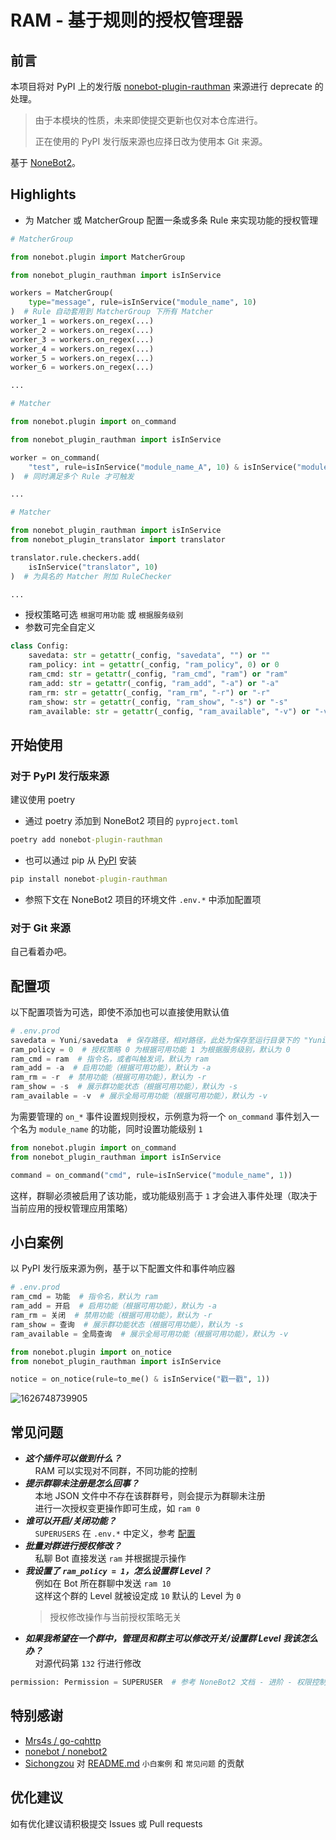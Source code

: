 # RAM - 基于规则的授权管理器
## 前言
本项目将对 PyPI 上的发行版 [nonebot-plugin-rauthman](https://pypi.org/project/nonebot-plugin-rauthman/) 来源进行 deprecate 的处理。
> 由于本模块的性质，未来即使提交更新也仅对本仓库进行。
> 
> 正在使用的 PyPI 发行版来源也应择日改为使用本 Git 来源。

基于 [NoneBot2](https://github.com/nonebot/nonebot2)。
## Highlights
- 为 Matcher 或 MatcherGroup 配置一条或多条 Rule 来实现功能的授权管理
```python
# MatcherGroup

from nonebot.plugin import MatcherGroup

from nonebot_plugin_rauthman import isInService

workers = MatcherGroup(
    type="message", rule=isInService("module_name", 10)
)  # Rule 自动套用到 MatcherGroup 下所有 Matcher
worker_1 = workers.on_regex(...)
worker_2 = workers.on_regex(...)
worker_3 = workers.on_regex(...)
worker_4 = workers.on_regex(...)
worker_5 = workers.on_regex(...)
worker_6 = workers.on_regex(...)

...
```
```python
# Matcher

from nonebot.plugin import on_command

from nonebot_plugin_rauthman import isInService

worker = on_command(
    "test", rule=isInService("module_name_A", 10) & isInService("module_name_B", 10)
)  # 同时满足多个 Rule 才可触发

...
```
```python
# Matcher

from nonebot_plugin_rauthman import isInService
from nonebot_plugin_translator import translator

translator.rule.checkers.add(
    isInService("translator", 10)
)  # 为具名的 Matcher 附加 RuleChecker

...
```
- 授权策略可选 `根据可用功能` 或 `根据服务级别`
- 参数可完全自定义
```python
class Config:
    savedata: str = getattr(_config, "savedata", "") or ""
    ram_policy: int = getattr(_config, "ram_policy", 0) or 0
    ram_cmd: str = getattr(_config, "ram_cmd", "ram") or "ram"
    ram_add: str = getattr(_config, "ram_add", "-a") or "-a"
    ram_rm: str = getattr(_config, "ram_rm", "-r") or "-r"
    ram_show: str = getattr(_config, "ram_show", "-s") or "-s"
    ram_available: str = getattr(_config, "ram_available", "-v") or "-v"
```
## 开始使用
### 对于 PyPI 发行版来源
建议使用 poetry
- 通过 poetry 添加到 NoneBot2 项目的 `pyproject.toml`
```cmd
poetry add nonebot-plugin-rauthman
```
- 也可以通过 pip 从 [PyPI](https://pypi.org/project/nonebot-plugin-rauthman/) 安装
```cmd
pip install nonebot-plugin-rauthman
```
- 参照下文在 NoneBot2 项目的环境文件 `.env.*` 中添加配置项
### 对于 Git 来源
自己看着办吧。
## 配置项
以下配置项皆为可选，即使不添加也可以直接使用默认值
```python
# .env.prod
savedata = Yuni/savedata  # 保存路径，相对路径，此处为保存至运行目录下的 "Yuni/savedata/" 下，默认为 ""
ram_policy = 0  # 授权策略 0 为根据可用功能 1 为根据服务级别，默认为 0
ram_cmd = ram  # 指令名，或者叫触发词，默认为 ram
ram_add = -a  # 启用功能（根据可用功能），默认为 -a
ram_rm = -r  # 禁用功能（根据可用功能），默认为 -r
ram_show = -s  # 展示群功能状态（根据可用功能），默认为 -s
ram_available = -v  # 展示全局可用功能（根据可用功能），默认为 -v
```
为需要管理的 `on_*` 事件设置规则授权，示例意为将一个 `on_command` 事件划入一个名为 `module_name` 的功能，同时设置功能级别 `1`
```python
from nonebot.plugin import on_command
from nonebot_plugin_rauthman import isInService

command = on_command("cmd", rule=isInService("module_name", 1))
```
这样，群聊必须被启用了该功能，或功能级别高于 `1` 才会进入事件处理（取决于当前应用的授权管理应用策略）
## 小白案例
以 PyPI 发行版来源为例，基于以下配置文件和事件响应器
```python
# .env.prod
ram_cmd = 功能  # 指令名，默认为 ram
ram_add = 开启  # 启用功能（根据可用功能），默认为 -a
ram_rm = 关闭  # 禁用功能（根据可用功能），默认为 -r
ram_show = 查询  # 展示群功能状态（根据可用功能），默认为 -s
ram_available = 全局查询  # 展示全局可用功能（根据可用功能），默认为 -v
```
```python
from nonebot.plugin import on_notice
from nonebot_plugin_rauthman import isInService

notice = on_notice(rule=to_me() & isInService("戳一戳", 1))
```
![1626748739905](BotTest1.jpg)
## 常见问题
- ***这个插件可以做到什么？***  
  &nbsp;&nbsp;&nbsp;&nbsp;RAM 可以实现对不同群，不同功能的控制
- ***提示群聊未注册是怎么回事？***  
  &nbsp;&nbsp;&nbsp;&nbsp;本地 JSON 文件中不存在该群群号，则会提示为群聊未注册  
  &nbsp;&nbsp;&nbsp;&nbsp;进行一次授权变更操作即可生成，如 `ram 0`
- ***谁可以开启/关闭功能？***  
  &nbsp;&nbsp;&nbsp;&nbsp;`SUPERUSERS` 在 `.env.*` 中定义，参考 [配置](https://v2.nonebot.dev/docs/tutorial/configuration#env-%E6%96%87%E4%BB%B6-1)
- ***批量对群进行授权修改？***  
  &nbsp;&nbsp;&nbsp;&nbsp;私聊 Bot 直接发送 `ram` 并根据提示操作
- ***我设置了 `ram_policy = 1`，怎么设置群 Level？***  
  &nbsp;&nbsp;&nbsp;&nbsp;例如在 Bot 所在群聊中发送 ``ram 10``  
  &nbsp;&nbsp;&nbsp;&nbsp;这样这个群的 Level 就被设定成 ``10`` 默认的 Level 为 ``0``
  > 授权修改操作与当前授权策略无关
- ***如果我希望在一个群中，管理员和群主可以修改开关/设置群 Level 我该怎么办？***  
  &nbsp;&nbsp;&nbsp;&nbsp;对源代码第 ``132`` 行进行修改
```python
permission: Permission = SUPERUSER  # 参考 NoneBot2 文档 - 进阶 - 权限控制
```
## 特别感谢
- [Mrs4s / go-cqhttp](https://github.com/Mrs4s/go-cqhttp)
- [nonebot / nonebot2](https://github.com/nonebot/nonebot2)
- [Sichongzou](https://github.com/Sichongzou) 对 [README.md](README.md) `小白案例` 和 `常见问题` 的贡献
## 优化建议
如有优化建议请积极提交 Issues 或 Pull requests
